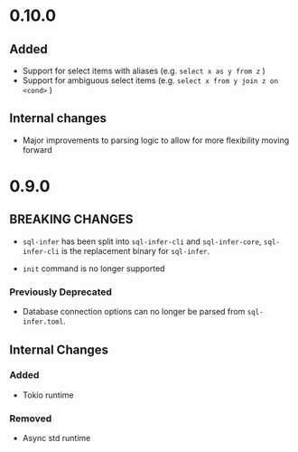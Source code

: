# 0.10.0

## Added
- Support for select items with aliases (e.g. `select x as y from z` )
- Support for ambiguous select items (e.g. `select x from y join z on <cond>` )

## Internal changes
- Major improvements to parsing logic to allow for more flexibility moving forward

# 0.9.0

## BREAKING CHANGES
- `sql-infer` has been split into `sql-infer-cli` and `sql-infer-core`, `sql-infer-cli` is the replacement binary for `sql-infer`.

- `init` command is no longer supported

### Previously Deprecated
- Database connection options can no longer be parsed from `sql-infer.toml`.


## Internal Changes

### Added
- Tokio runtime
### Removed
- Async std runtime